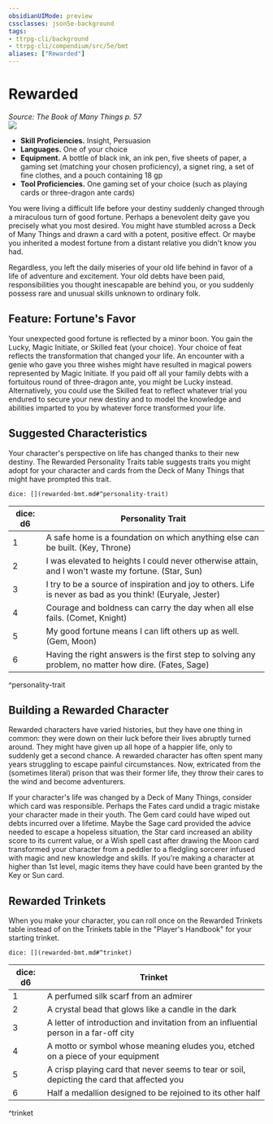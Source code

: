 ```yaml
---
obsidianUIMode: preview
cssclasses: json5e-background
tags:
- ttrpg-cli/background
- ttrpg-cli/compendium/src/5e/bmt
aliases: ["Rewarded"]
---
```

# Rewarded
*Source: The Book of Many Things p. 57*  
![](backgrounds/BMT/Rewarded.webp#right)  

- **Skill Proficiencies.** Insight, Persuasion  
- **Languages.** One of your choice  
- **Equipment.** A bottle of black ink, an ink pen, five sheets of paper, a gaming set (matching your chosen proficiency), a signet ring, a set of fine clothes, and a pouch containing 18 gp  
- **Tool Proficiencies.** One gaming set of your choice (such as playing cards or three-dragon ante cards)  

You were living a difficult life before your destiny suddenly changed through a miraculous turn of good fortune. Perhaps a benevolent deity gave you precisely what you most desired. You might have stumbled across a Deck of Many Things and drawn a card with a potent, positive effect. Or maybe you inherited a modest fortune from a distant relative you didn't know you had.

Regardless, you left the daily miseries of your old life behind in favor of a life of adventure and excitement. Your old debts have been paid, responsibilities you thought inescapable are behind you, or you suddenly possess rare and unusual skills unknown to ordinary folk.

## Feature: Fortune's Favor

Your unexpected good fortune is reflected by a minor boon. You gain the Lucky, Magic Initiate, or Skilled feat (your choice). Your choice of feat reflects the transformation that changed your life. An encounter with a genie who gave you three wishes might have resulted in magical powers represented by Magic Initiate. If you paid off all your family debts with a fortuitous round of three-dragon ante, you might be Lucky instead. Alternatively, you could use the Skilled feat to reflect whatever trial you endured to secure your new destiny and to model the knowledge and abilities imparted to you by whatever force transformed your life.

## Suggested Characteristics

Your character's perspective on life has changed thanks to their new destiny. The Rewarded Personality Traits table suggests traits you might adopt for your character and cards from the Deck of Many Things that might have prompted this trait.

`dice: [](rewarded-bmt.md#^personality-trait)`

| dice: d6 | Personality Trait |
|----------|-------------------|
| 1 | A safe home is a foundation on which anything else can be built. (Key, Throne) |
| 2 | I was elevated to heights I could never otherwise attain, and I won't waste my fortune. (Star, Sun) |
| 3 | I try to be a source of inspiration and joy to others. Life is never as bad as you think! (Euryale, Jester) |
| 4 | Courage and boldness can carry the day when all else fails. (Comet, Knight) |
| 5 | My good fortune means I can lift others up as well. (Gem, Moon) |
| 6 | Having the right answers is the first step to solving any problem, no matter how dire. (Fates, Sage) |
^personality-trait

## Building a Rewarded Character

Rewarded characters have varied histories, but they have one thing in common: they were down on their luck before their lives abruptly turned around. They might have given up all hope of a happier life, only to suddenly get a second chance. A rewarded character has often spent many years struggling to escape painful circumstances. Now, extricated from the (sometimes literal) prison that was their former life, they throw their cares to the wind and become adventurers.

If your character's life was changed by a Deck of Many Things, consider which card was responsible. Perhaps the Fates card undid a tragic mistake your character made in their youth. The Gem card could have wiped out debts incurred over a lifetime. Maybe the Sage card provided the advice needed to escape a hopeless situation, the Star card increased an ability score to its current value, or a Wish spell cast after drawing the Moon card transformed your character from a peddler to a fledgling sorcerer infused with magic and new knowledge and skills. If you're making a character at higher than 1st level, magic items they have could have been granted by the Key or Sun card.

## Rewarded Trinkets

When you make your character, you can roll once on the Rewarded Trinkets table instead of on the Trinkets table in the "Player's Handbook" for your starting trinket.

`dice: [](rewarded-bmt.md#^trinket)`

| dice: d6 | Trinket |
|----------|---------|
| 1 | A perfumed silk scarf from an admirer |
| 2 | A crystal bead that glows like a candle in the dark |
| 3 | A letter of introduction and invitation from an influential person in a far-off city |
| 4 | A motto or symbol whose meaning eludes you, etched on a piece of your equipment |
| 5 | A crisp playing card that never seems to tear or soil, depicting the card that affected you |
| 6 | Half a medallion designed to be rejoined to its other half |
^trinket